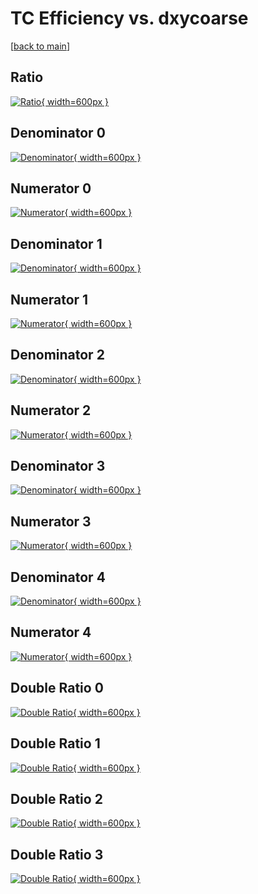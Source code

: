# TC Efficiency vs. dxycoarse

[[back to main](./)]



## Ratio

[![Ratio](../mtv/var/TC_base_13_1_eff_dxycoarse.png){ width=600px }](../mtv/var/TC_base_13_1_eff_dxycoarse.pdf)

## Denominator 0

[![Denominator](../mtv/den/TC_base_13_1_eff_dxycoarse_den0.png){ width=600px }](../mtv/den/TC_base_13_1_eff_dxycoarse_den0.pdf)

## Numerator 0

[![Numerator](../mtv/num/TC_base_13_1_eff_dxycoarse_num0.png){ width=600px }](../mtv/num/TC_base_13_1_eff_dxycoarse_num0.pdf)

## Denominator 1

[![Denominator](../mtv/den/TC_base_13_1_eff_dxycoarse_den1.png){ width=600px }](../mtv/den/TC_base_13_1_eff_dxycoarse_den1.pdf)

## Numerator 1

[![Numerator](../mtv/num/TC_base_13_1_eff_dxycoarse_num1.png){ width=600px }](../mtv/num/TC_base_13_1_eff_dxycoarse_num1.pdf)

## Denominator 2

[![Denominator](../mtv/den/TC_base_13_1_eff_dxycoarse_den2.png){ width=600px }](../mtv/den/TC_base_13_1_eff_dxycoarse_den2.pdf)

## Numerator 2

[![Numerator](../mtv/num/TC_base_13_1_eff_dxycoarse_num2.png){ width=600px }](../mtv/num/TC_base_13_1_eff_dxycoarse_num2.pdf)

## Denominator 3

[![Denominator](../mtv/den/TC_base_13_1_eff_dxycoarse_den3.png){ width=600px }](../mtv/den/TC_base_13_1_eff_dxycoarse_den3.pdf)

## Numerator 3

[![Numerator](../mtv/num/TC_base_13_1_eff_dxycoarse_num3.png){ width=600px }](../mtv/num/TC_base_13_1_eff_dxycoarse_num3.pdf)

## Denominator 4

[![Denominator](../mtv/den/TC_base_13_1_eff_dxycoarse_den4.png){ width=600px }](../mtv/den/TC_base_13_1_eff_dxycoarse_den4.pdf)

## Numerator 4

[![Numerator](../mtv/num/TC_base_13_1_eff_dxycoarse_num4.png){ width=600px }](../mtv/num/TC_base_13_1_eff_dxycoarse_num4.pdf)

## Double Ratio 0

[![Double Ratio](../mtv/ratio/TC_base_13_1_eff_dxycoarse_ratio0.png){ width=600px }](../mtv/ratio/TC_base_13_1_eff_dxycoarse_ratio0.pdf)

## Double Ratio 1

[![Double Ratio](../mtv/ratio/TC_base_13_1_eff_dxycoarse_ratio1.png){ width=600px }](../mtv/ratio/TC_base_13_1_eff_dxycoarse_ratio1.pdf)

## Double Ratio 2

[![Double Ratio](../mtv/ratio/TC_base_13_1_eff_dxycoarse_ratio2.png){ width=600px }](../mtv/ratio/TC_base_13_1_eff_dxycoarse_ratio2.pdf)

## Double Ratio 3

[![Double Ratio](../mtv/ratio/TC_base_13_1_eff_dxycoarse_ratio3.png){ width=600px }](../mtv/ratio/TC_base_13_1_eff_dxycoarse_ratio3.pdf)

